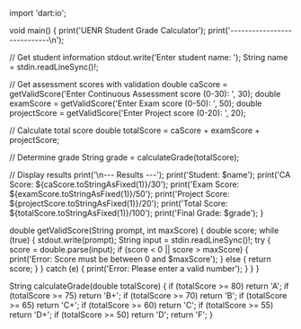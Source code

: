import 'dart:io';

void main() {
  print('UENR Student Grade Calculator');
  print('----------------------------\n');

  // Get student information
  stdout.write('Enter student name: ');
  String name = stdin.readLineSync()!;

  // Get assessment scores with validation
  double caScore = getValidScore('Enter Continuous Assessment score (0-30): ', 30);
  double examScore = getValidScore('Enter Exam score (0-50): ', 50);
  double projectScore = getValidScore('Enter Project score (0-20): ', 20);

  // Calculate total score
  double totalScore = caScore + examScore + projectScore;

  // Determine grade
  String grade = calculateGrade(totalScore);

  // Display results
  print('\n--- Results ---');
  print('Student: $name');
  print('CA Score: ${caScore.toStringAsFixed(1)}/30');
  print('Exam Score: ${examScore.toStringAsFixed(1)}/50');
  print('Project Score: ${projectScore.toStringAsFixed(1)}/20');
  print('Total Score: ${totalScore.toStringAsFixed(1)}/100');
  print('Final Grade: $grade');
}

double getValidScore(String prompt, int maxScore) {
  double score;
  while (true) {
    stdout.write(prompt);
    String input = stdin.readLineSync()!;
    try {
      score = double.parse(input);
      if (score < 0 || score > maxScore) {
        print('Error: Score must be between 0 and $maxScore');
      } else {
        return score;
      }
    } catch (e) {
      print('Error: Please enter a valid number');
    }
  }
}

String calculateGrade(double totalScore) {
  if (totalScore >= 80) return 'A';
  if (totalScore >= 75) return 'B+';
  if (totalScore >= 70) return 'B';
  if (totalScore >= 65) return 'C+';
  if (totalScore >= 60) return 'C';
  if (totalScore >= 55) return 'D+';
  if (totalScore >= 50) return 'D';
  return 'F';
}
